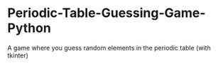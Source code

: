 # Periodic-Table-Guessing-Game-Python
A game where you guess random elements in the periodic table (with tkinter)
